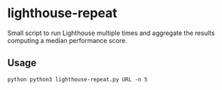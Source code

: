# lighthouse-repeat

Small script to run Lighthouse multiple times and aggregate the results computing a median performance score.

## Usage

```
python python3 lighthouse-repeat.py URL -n 5

```
